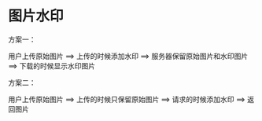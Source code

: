 # 图片水印

方案一：

用户上传原始图片 ==> 上传的时候添加水印 ==> 服务器保留原始图片和水印图片 ==> 下载的时候显示水印图片

方案二：

用户上传原始图片 ==> 上传的时候只保留原始图片 ==> 请求的时候添加水印 ==> 返回图片